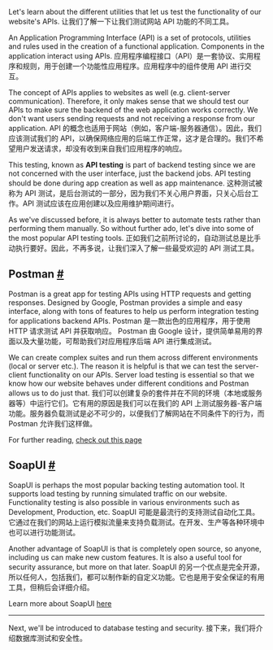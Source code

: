 Let's learn about the different utilities that let us test the functionality of our website's APIs.
让我们了解一下让我们测试网站 API 功能的不同工具。

An Application Programming Interface (API) is a set of protocols, utilities and rules used in the creation of a functional application. Components in the application interact using APIs.
应用程序编程接口（API）是一套协议、实用程序和规则，用于创建一个功能性应用程序。应用程序中的组件使用 API 进行交互。

The concept of APIs applies to websites as well (e.g. client-server communication). Therefore, it only makes sense that we should test our APIs to make sure the backend of the web application works correctly. We don't want users sending requests and not receiving a response from our application.
API 的概念也适用于网站（例如，客户端-服务器通信）。因此，我们应该测试我们的 API，以确保网络应用的后端工作正常，这才是合理的。我们不希望用户发送请求，却没有收到来自我们应用程序的响应。

This testing, known as **API testing** is part of backend testing since we are not concerned with the user interface, just the backend jobs. API testing should be done during app creation as well as app maintenance.
这种测试被称为 API 测试，是后台测试的一部分，因为我们不关心用户界面，只关心后台工作。API 测试应该在应用创建以及应用维护期间进行。

As we've discussed before, it is always better to automate tests rather than performing them manually. So without further ado, let's dive into some of the most popular API testing tools.
正如我们之前所讨论的，自动测试总是比手动执行要好。因此，不再多说，让我们深入了解一些最受欢迎的 API 测试工具。

## Postman [#](https://www.educative.io/courses/a-complete-guide-to-launching-your-website-from-local-to-live/NEpZB7w39A2#Postman)

Postman is a great app for testing APIs using HTTP requests and getting responses. Designed by Google, Postman provides a simple and easy interface, along with tons of features to help us perform integration testing for applications backend APIs.
Postman 是一款出色的应用程序，用于使用 HTTP 请求测试 API 并获取响应。 Postman 由 Google 设计，提供简单易用的界面以及大量功能，可帮助我们对应用程序后端 API 进行集成测试。

We can create complex suites and run them across different environments (local or server etc.). The reason it is helpful is that we can test the server-client functionality on our APIs. Server load testing is essential so that we know how our website behaves under different conditions and Postman allows us to do just that.
我们可以创建复杂的套件并在不同的环境（本地或服务器等）中运行它们。它有用的原因是我们可以在我们的 API 上测试服务器-客户端功能。服务器负载测试是必不可少的，以便我们了解网站在不同条件下的行为，而 Postman 允许我们这样做。

For further reading, [check out this page](https://www.agiletrailblazers.com/blog/6-reasons-to-use-postman/newman-for-api-integration-testing)

## SoapUI [#](https://www.educative.io/courses/a-complete-guide-to-launching-your-website-from-local-to-live/NEpZB7w39A2#SoapUI)

SoapUI is perhaps the most popular backing testing automation tool. It supports load testing by running simulated traffic on our website. Functionality testing is also possible in various environments such as Development, Production, etc.
SoapUI 可能是最流行的支持测试自动化工具。它通过在我们的网站上运行模拟流量来支持负载测试。在开发、生产等各种环境中也可以进行功能测试。

Another advantage of SoapUI is that is completely open source, so anyone, including us can make new custom features. It is also a useful tool for security assurance, but more on that later.
SoapUI 的另一个优点是完全开源，所以任何人，包括我们，都可以制作新的自定义功能。它也是用于安全保证的有用工具，但稍后会详细介绍。

Learn more about SoapUI [here](https://www.soapui.org/open-source.html)

---

Next, we'll be introduced to database testing and security.
接下来，我们将介绍数据库测试和安全性。


